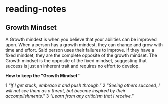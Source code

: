 # reading-notes
## Growth Mindset

A Growth mindest is when you believe that your abilities can be improved upon. When a person has a growth mindest, they can change and grow with time and effort. Said person uses their failures to improve. If they have a fixed mindset, they are the complete opposite of the growth mindset. The Growth mindset is the opposite of the fixed mindset, suggesting that success is just an inherent trait and requires no effort to develop.


**How to keep the "Growth Mindset"**

1 *"If I get stuck, embrace it and push through."*
2 *"Seeing others succeed, I will not see them as a threat, but become inspired by their accomplishments."*
3 *"Learn from any criticism that I receive."*
